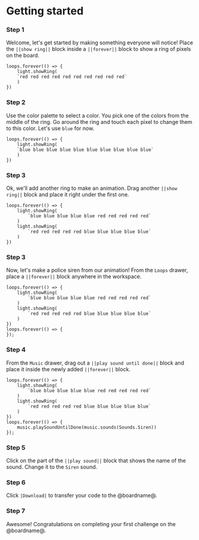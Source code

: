 # Getting started

### Step 1

Welcome, let's get started by making something everyone will notice! Place the ``||show ring||`` block inside a ``||forever||`` block to show a ring of pixels on the board.

```blocks
loops.forever(() => {
    light.showRing(
    `red red red red red red red red red red`
    )
})
```

### Step 2

Use the color palette to select a color. You pick one of the colors from the middle of the ring. Go around the ring and touch each pixel to change them to this color. Let's use `blue` for now.

```blocks
loops.forever(() => {
    light.showRing(
    `blue blue blue blue blue blue blue blue blue blue`
    )
})
```

### Step 3

Ok, we'll add another ring to make an animation. Drag another ``||show ring||`` block and place it right under the first one.

```blocks
loops.forever(() => {
    light.showRing(
        `blue blue blue blue blue red red red red red`
    )
    light.showRing(
        `red red red red red blue blue blue blue blue`
    )
})
```

### Step 3

Now, let's make a police siren from our animation! From the `Loops` drawer, place a ``||forever||`` block anywhere in the workspace.

```blocks
loops.forever(() => {
    light.showRing(
        `blue blue blue blue blue red red red red red`
    )
    light.showRing(
        `red red red red red blue blue blue blue blue`
    )
})
loops.forever(() => {
});
```

### Step 4

From the `Music` drawer, drag out a ``||play sound until done||`` block and place it inside the newly added ``||forever||`` block.

```blocks
loops.forever(() => {
    light.showRing(
        `blue blue blue blue blue red red red red red`
    )
    light.showRing(
        `red red red red red blue blue blue blue blue`
    )
})
loops.forever(() => {
    music.playSoundUntilDone(music.sounds(Sounds.Siren))
});
```

### Step 5

Click on the part of the ``||play sound||`` block that shows the name of the sound. Change it to the ``Siren`` sound.

### Step 6

Click ``|Download|`` to transfer your code to the @boardname@.

### Step 7

Awesome! Congratulations on completing your first challenge on the @boardname@.
